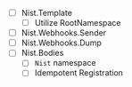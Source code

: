- [ ] Nist.Template <VERSION>
    - [ ] Utilize RootNamespace
- [ ] Nist.Webhooks.Sender <VERSION>
- [ ] Nist.Webhooks.Dump <VERSION>
- [ ] Nist.Bodies <VERSION>
    - [ ] `Nist` namespace
    - [ ] Idempotent Registration